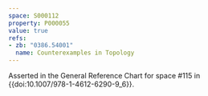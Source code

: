 ```yaml
---
space: S000112
property: P000055
value: true
refs:
- zb: "0386.54001"
  name: Counterexamples in Topology
---
```


Asserted in the General Reference Chart for space #115 in
{{doi:10.1007/978-1-4612-6290-9_6}}.
